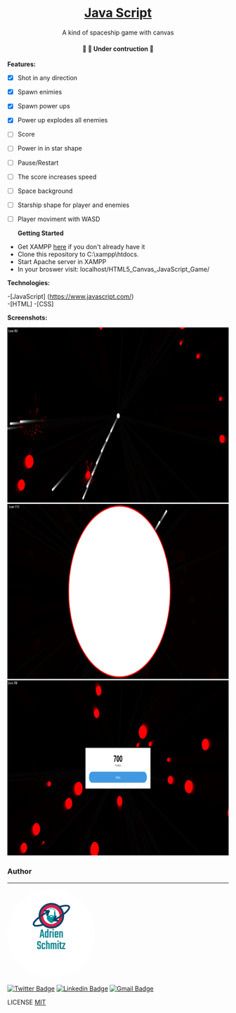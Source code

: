 <h1 align="center">
    <a href="https://www.javascript.com/" width="300" height="300" > Java Script</a>
</h1>
<p align="center"> A kind of spaceship game with canvas</p>


<h4 align="center"> 
	🚧   🚀 Under contruction  🚧
</h4>

<b>Features:</b>

- [x] Shot in any direction
- [x] Spawn enimies
- [x] Spawn power ups
- [x] Power up explodes all enemies
- [ ] Score
- [ ] Power in in star shape
- [ ] Pause/Restart
- [ ] The score increases speed
- [ ] Space background
- [ ] Starship shape for player and enemies
- [ ] Player moviment with WASD


  <b>Getting Started</b>

- Get XAMPP <a href="https://www.apachefriends.org/pt_br/index.html" rel="nofollow">here</a> if you don't already have it 
- Clone this repository to C:\xampp\htdocs.
- Start Apache server in XAMPP
- In your broswer visit: localhost/HTML5_Canvas_JavaScript_Game/


<b>Technologies:</b>

 -[JavaScript] (<a href="https://www.javascript.com/" rel="nofollow">https://www.javascript.com/</a>)<br/>
 -[HTML]
 -[CSS]
 

<b>Screenshots:</b>
 


  <img alt="Profile Page" title="Profile Page" src="./screenshots/gamecanvas3 (Small).png" width="854" height="398" />


  <img alt="School" title="School" src="./screenshots/gamecanvas1 (Small).png" width="854" height="398" />


  <img alt="Work" title="Work" src="./screenshots/gamecanvas2 (Small).png" width="854" height="398" />

 
 
 
### Author
---

 <img style="border-radius: 50%;" src="./screenshots/adrien_logo.png" alt=""/>

[![Twitter Badge](https://img.shields.io/badge/-@adrienschmitz-1ca0f1?style=flat-square&labelColor=1ca0f1&logo=twitter&logoColor=white&link=https://twitter.com/adrienschmitz)](https://twitter.com/adrienschmitz) [![Linkedin Badge](https://img.shields.io/badge/-adrienschmitz-blue?style=flat-square&logo=Linkedin&logoColor=white&link=https://www.linkedin.com/in/adrienschmitz/)](https://www.linkedin.com/in/adrienschmitz/) 
[![Gmail Badge](https://img.shields.io/badge/-adriens.schmitz@gmail.com-c14438?style=flat-square&logo=Gmail&logoColor=white&link=mailto:adrien.schmitz@gmail.com)](mailto:adrien.schmitz@gmail.com)

LICENSE <a href="https://github.com//adrienschmitz/profile_app/blob/main/LICENSE">MIT</a>
